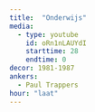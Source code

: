 ```yaml
---
title:  "Onderwijs"
media:
  - type: youtube
    id: oRn1nLAUYdI
    starttime: 28
    endtime: 0
decor: 1981-1987
ankers:
  - Paul Trappers
hour: "laat"
---
```

